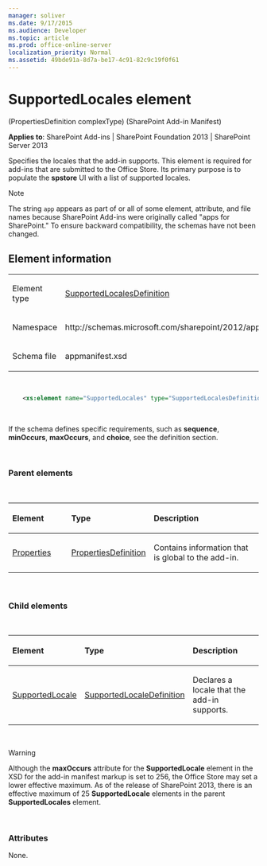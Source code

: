```yaml
---
manager: soliver
ms.date: 9/17/2015
ms.audience: Developer
ms.topic: article
ms.prod: office-online-server
localization_priority: Normal
ms.assetid: 49bde91a-8d7a-be17-4c91-82c9c19f0f61
---
```


# SupportedLocales element 

(PropertiesDefinition complexType) (SharePoint Add-in Manifest)

**Applies to**: SharePoint Add-ins | SharePoint Foundation 2013 | SharePoint Server 2013

Specifies the locales that the add-in supports. This element is required for add-ins that are submitted to the Office Store. Its primary purpose is to populate the **spstore** UI with a list of supported locales.

> [!NOTE] 
> The string `app` appears as part of or all of some element, attribute, and file names because SharePoint Add-ins were originally called "apps for SharePoint." To ensure backward compatibility, the schemas have not been changed.

## Element information

<table>
<colgroup>
<col width="50%" />
<col width="50%" />
</colgroup>
<tbody>
<tr class="odd">
<td align="left"><p><span class="label">Element type</span></p></td>
<td align="left"><p><a href="supportedlocalesdefinition-complextype-sharepoint-add-in-manifest.md">SupportedLocalesDefinition</a></p></td>
</tr>
<tr class="even">
<td align="left"><p><span class="label">Namespace</span></p></td>
<td align="left"><p>http://schemas.microsoft.com/sharepoint/2012/app/manifest</p></td>
</tr>
<tr class="odd">
<td align="left"><p><span class="label">Schema file</span></p></td>
<td align="left"><p>appmanifest.xsd</p></td>
</tr>
</tbody>
</table>

<br/>

```XML 
    <xs:element name="SupportedLocales" type="SupportedLocalesDefinition" minOccurs="0" maxOccurs="1"></xs:element>
```

<br/>

If the schema defines specific requirements, such as **sequence**, **minOccurs**, **maxOccurs**, and **choice**, see the definition section.

<br/>

### Parent elements

<br/>

<table>
<colgroup>
<col width="25%" />
<col width="25%" />
<col width="50%" />
</colgroup>
<thead>
<tr class="header">
<th align="left"><p>Element</p></th>
<th align="left"><p>Type</p></th>
<th align="left"><p>Description</p></th>
</tr>
</thead>
<tbody>
<tr class="odd">
<td align="left"><p><a href="properties-element-appdefinition-complextypesharepoint-add-in-manifest.md">Properties</a></p></td>
<td align="left"><p><a href="propertiesdefinition-complextype-sharepoint-add-in-manifest.md">PropertiesDefinition</a></p></td>
<td align="left"><p>Contains information that is global to the add-in.</p></td>
</tr>
</tbody>
</table>

<br/>

### Child elements

<br/>

<table>
<colgroup>
<col width="25%" />
<col width="25%" />
<col width="50%" />
</colgroup>
<thead>
<tr class="header">
<th align="left"><p>Element</p></th>
<th align="left"><p>Type</p></th>
<th align="left"><p>Description</p></th>
</tr>
</thead>
<tbody>
<tr class="odd">
<td align="left"><p><a href="supportedlocale-element-supportedlocalesdefinition-complextypesharepoint-add-in.md">SupportedLocale</a></p></td>
<td align="left"><p><a href="supportedlocaledefinition-complextype-sharepoint-add-in-manifest.md">SupportedLocaleDefinition</a></p></td>
<td align="left"><p>Declares a locale that the add-in supports.</p></td>
</tr>
</tbody>
</table>
</div></td>
</tr>
</tbody>
</table>

<br/>

> [!WARNING] 
> Although the **maxOccurs** attribute for the **SupportedLocale** element in the XSD for the add-in manifest markup is set to 256, the Office Store may set a lower effective maximum. As of the release of SharePoint 2013, there is an effective maximum of 25 **SupportedLocale** elements in the parent **SupportedLocales** element.

<br/>

### Attributes

None.








